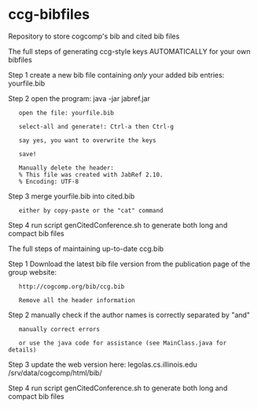 # ccg-bibfiles
Repository to store cogcomp's bib and cited bib files

The full steps of generating ccg-style keys AUTOMATICALLY for your own bibfiles

Step 1 create a new bib file containing *only* your added bib entries: yourfile.bib

Step 2 open the program: java -jar jabref.jar

       open the file: yourfile.bib

       select-all and generate!: Ctrl-a then Ctrl-g

       say yes, you want to overwrite the keys

       save! 

       Manually delete the header:
       % This file was created with JabRef 2.10.
       % Encoding: UTF-8

Step 3 merge yourfile.bib into cited.bib

       either by copy-paste or the "cat" command

Step 4 run script genCitedConference.sh to generate both long and compact bib files


The full steps of maintaining up-to-date ccg.bib

Step 1 Download the latest bib file version from the publication page of the group website:
        
       http://cogcomp.org/bib/ccg.bib

       Remove all the header information

Step 2 manually check if the author names is correctly separated by "and"

       manually correct errors 

       or use the java code for assistance (see MainClass.java for details)

Step 3 update the web version here: legolas.cs.illinois.edu /srv/data/cogcomp/html/bib/

Step 4 run script genCitedConference.sh to generate both long and compact bib files
